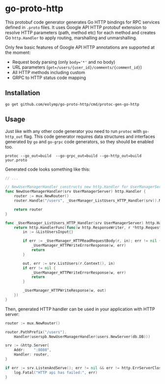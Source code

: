 # go-proto-http

This protobuf code generator generates Go HTTP bindings for RPC services defined in `.proto` files. 
It uses Google API HTTP protobuf extension to resolve HTTP parameters (path, method etc) for each method and creates Go `http.Handler` to apply routing, marshalling and unmarshalling.

Only few basic features of Google API HTTP annotations are supported at the moment:

- Request body parsing (only `body='*'` and no body)
- URL parameters (`get=/users/{user_id}/comments/{comment_id}`)
- All HTTP methods including custom
- GRPC to HTTP status code mapping

## Installation

```
go get github.com/eolymp/go-proto-http/cmd/protoc-gen-go-http
```

## Usage

Just like with any other code generator you need to run `protoc` with `go-http_out` flag. This code generator requires data structures and interfaces generated by `go` and `go-grpc` code generators, so they should be enabled too.

```
protoc --go_out=build  --go-grpc_out=build --go-http_out=build your.proto
```

Generated code looks something like this:

```go
// ...

// NewUserManagerHandler constructs new http.Handler for UserManagerServer
func NewUserManagerHandler(srv UserManagerServer) http.Handler {
	router := mux.NewRouter()
	router.Handle("/users", _UserManager_ListUsers_HTTP_Handler(srv)).Methods("GET")

	return router
}

func _UserManager_ListUsers_HTTP_Handler(srv UserManagerServer) http.Handler {
	return http.HandlerFunc(func(w http.ResponseWriter, r *http.Request) {
		in := &ListUsersInput{}

		if err := _UserManager_HTTPReadRequestBody(r, in); err != nil {
			_UserManager_HTTPWriteErrorResponse(w, err)
			return
		}

		out, err := srv.ListUsers(r.Context(), in)
		if err != nil {
			_UserManager_HTTPWriteErrorResponse(w, err)
			return
		}

		_UserManager_HTTPWriteResponse(w, out)
	})
}
```

Then, generated HTTP handler can be used in your application with HTTP server:

```go
router := mux.NewRouter()

router.PathPrefix("/users").
	Handler(userspb.NewUserManagerHandler(users.NewServer(db.DB)))

srv := &http.Server{
	Addr:    ":8080",
	Handler: router,
}

if err := srv.ListenAndServe(); err != nil && err != http.ErrServerClosed {
	log.Fatal("HTTP api has failed:", err)
}
```

